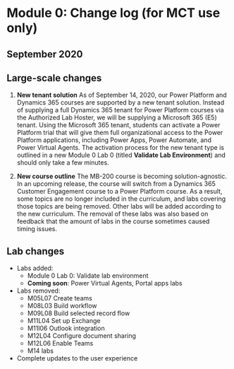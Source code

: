 Module 0: Change log (for MCT use only)
=================================

## September 2020

Large-scale changes
--------

1. **New tenant solution**
As of September 14, 2020, our Power Platform and Dynamics 365 courses are supported by a new tenant solution. Instead of supplying a full Dynamics 365 tenant for Power Platform courses via the Authorized Lab Hoster, we will be supplying a Microsoft 365 (E5) tenant. Using the Microsoft 365 tenant, students can activate a Power Platform trial that will give them full organizational access to the Power Platform applications, including Power Apps, Power Automate, and Power Virtual Agents. The activation process for the new tenant type is outlined in a new Module 0 Lab 0 (titled **Validate Lab Environment**) and should only take a few minutes.

2. **New course outline**
The MB-200 course is becoming solution-agnostic. In an upcoming release, the course will switch from a Dynamics 365 Customer Engagement course to a Power Platform course. As a result, some topics are no longer included in the curriculum, and labs covering those topics are being removed. Other labs will be added according to the new curriculum. 
  The removal of these labs was also based on feedback that the amount of labs in the course sometimes caused timing issues.

Lab changes
------------------------------------------
- Labs added:
  - Module 0 Lab 0: Validate lab environment 
  - **Coming soon**: Power Virtual Agents, Portal apps labs
- Labs removed: 
  - M05L07 Create teams
  - M08L03 Build workflow 
  - M09L08 Build selected record flow
  - M11L04 Set up Exchange
  - M11l06 Outlook integration
  - M12L04 Configure document sharing
  - M12L06 Enable Teams 
  - M14 labs
- Complete updates to the user experience 

